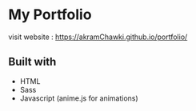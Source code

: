 # My Portfolio 

visit website : https://akramChawki.github.io/portfolio/

## Built with

* HTML
* Sass
* Javascript (anime.js for animations)